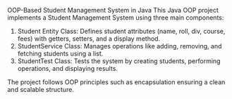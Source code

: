 OOP-Based Student Management System in Java
This Java OOP project implements a Student Management System using three main components:

1. Student Entity Class: Defines student attributes (name, roll, div, course, fees) with getters, setters, and a display method.
2. StudentService Class: Manages operations like adding, removing, and fetching students using a list.
3. StudentTest Class: Tests the system by creating students, performing operations, and displaying results.

The project follows OOP principles such as encapsulation ensuring a clean and scalable structure.
